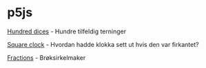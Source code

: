 # p5js

[Hundred dices](https://editor.p5js.org/nicolai.lindholm10/full/ouQUbTKpM) - Hundre tilfeldig terninger

[Square clock](https://editor.p5js.org/nicolai.lindholm10/full/NJhzNdvxk) - Hvordan hadde klokka sett ut hvis den var firkantet?

[Fractions](https://matematikk17.neocities.org/fractions/index.html) - Brøksirkelmaker
